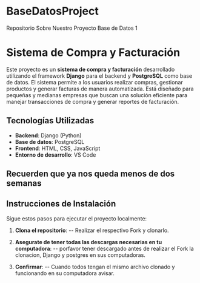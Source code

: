 # BaseDatosProject
Repositorio Sobre Nuestro Proyecto Base de Datos 1

# Sistema de Compra y Facturación

Este proyecto es un **sistema de compra y facturación** desarrollado utilizando el framework **Django** para el backend y **PostgreSQL** como base de datos. El sistema permite a los usuarios realizar compras, gestionar productos y generar facturas de manera automatizada. Está diseñado para pequeñas y medianas empresas que buscan una solución eficiente para manejar transacciones de compra y generar reportes de facturación.

## Tecnologías Utilizadas

- **Backend**: Django (Python)
- **Base de datos**: PostgreSQL
- **Frontend**: HTML, CSS, JavaScript
- **Entorno de desarrollo**: VS Code

## Recuerden que ya nos queda menos de dos semanas

## Instrucciones de Instalación

Sigue estos pasos para ejecutar el proyecto localmente:

1. **Clona el repositorio**:
   -- Realizar el respectivo Fork y clonarlo.

2. **Asegurate de tener todas las descargas necesarias en tu computadora**:
   -- porfavor tener descargado antes de realizar el Fork la clonacion, Django y postgres en sus computadoras.

3. **Confirmar**:
   -- Cuando todos tengan el mismo archivo clonado y funcionando en su computadora avisar.
